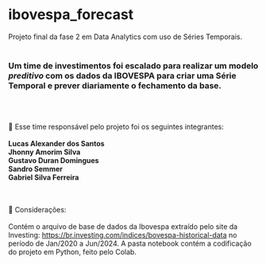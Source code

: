 # ibovespa_forecast
Projeto final da fase 2 em Data Analytics com uso de Séries Temporais.
<br>
<br>
<h3> Um time de investimentos foi escalado para realizar um modelo <i>preditivo</i> com os dados da IBOVESPA para criar uma Série Temporal e prever diariamente o fechamento da base.
</h3>
<br>
<br>

📌 Esse time responsável pelo projeto foi os seguintes integrantes:<br><br>
 **Lucas Alexander dos Santos**<br>
 **Jhonny Amorim Silva**<br>
 **Gustavo Duran Domingues**<br>
 **Sandro Semmer**<br>
 **Gabriel Silva Ferreira**<br>
<br><br>

📌 Considerações:<br><br>
Contém o arquivo de base de dados da Ibovespa extraído pelo site da Investing: https://br.investing.com/indices/bovespa-historical-data no período de Jan/2020 a Jun/2024.
A pasta notebook contém a codificação do projeto em Python, feito pelo Colab. 
